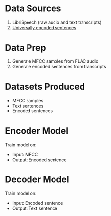 # Data Sources

1. LibriSpeech (raw audio and text transcripts)
2. [Universally encoded sentences](https://alpha.tfhub.dev/google/universal-sentence-encoder/2)

# Data Prep

1. Generate MFCC samples from FLAC audio
2. Generate encoded sentences from transcripts

# Datasets Produced

* MFCC samples
* Text sentences
* Encoded sentences

# Encoder Model

Train model on:
* Input: MFCC
* Output: Encoded sentence

# Decoder Model

Train model on:
* Input: Encoded sentence
* Output: Text sentence
